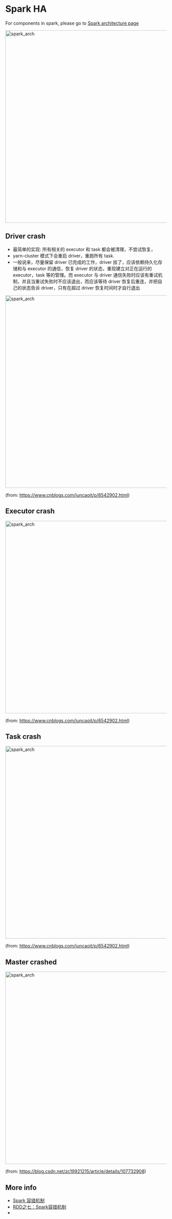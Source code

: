 
# Spark HA

For components in spark, please go to [Spark architecture page](./spark_arch.md)

<img src="https://user-images.githubusercontent.com/16873751/108147035-17f6a980-7083-11eb-8288-612a2c506833.png" alt="spark_arch" width="600"/> 
<br/>

## Driver crash

- 最简单的实现: 所有相关的 executor 和 task 都会被清理，不尝试恢复，
- yarn-cluster 模式下会重启 driver，重跑所有 task.
- 一般说来，尽量保留 driver 已完成的工作，driver 挂了，应该依赖持久化存储和与 executor 的通信，恢复 driver 的状态，重现建立对正在运行的 executor，task 等的管理。而 executor 与 driver 通信失败时应该有重试机制，并且当重试失败时不应该退出，而应该等待 driver 恢复后重连，并把自己的状态告诉 driver，只有在超过 driver 恢复时间时才自行退出

<img src="https://user-images.githubusercontent.com/16873751/108147268-6a37ca80-7083-11eb-844f-4ca3b1e9f781.png" alt="spark_arch" width="600"/> 

(from: https://www.cnblogs.com/juncaoit/p/6542902.html)
<br/>

## Executor crash

<img src="https://user-images.githubusercontent.com/16873751/108147316-76238c80-7083-11eb-83ef-5fba2d049d28.png" alt="spark_arch" width="600"/> 

(from: https://www.cnblogs.com/juncaoit/p/6542902.html)
<br/>

## Task crash

<img src="https://user-images.githubusercontent.com/16873751/108147329-7cb20400-7083-11eb-97d1-a1352093be8a.png" alt="spark_arch" width="600"/> 

(from: https://www.cnblogs.com/juncaoit/p/6542902.html)
<br/>


## Master crashed

<img src="https://user-images.githubusercontent.com/16873751/108148109-fe566180-7084-11eb-9fc2-71a88c5f67a7.png" alt="spark_arch" width="600"/> 

(from: https://blog.csdn.net/zc19921215/article/details/107732908)
<br/>

## More info
- [Spark 容错机制](https://liyichao.github.io/posts/spark-%E5%AE%B9%E9%94%99%E6%9C%BA%E5%88%B6.html)
- [RDD之七：Spark容错机制](https://www.cnblogs.com/duanxz/p/6329675.html)
- 